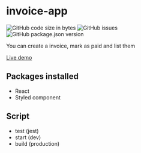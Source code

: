 # invoice-app

![GitHub code size in bytes](https://img.shields.io/github/languages/code-size/colomfernando/invoice-app)
![GitHub issues](https://img.shields.io/github/issues/colomfernando/invoice-app)
![GitHub package.json version](https://img.shields.io/github/package-json/v/colomfernando/invoice-app)

You can create a invoice, mark as paid and list them

[Live demo](https://demo-invoice-app.netlify.app)

## Packages installed

- React
- Styled component

## Script

- test (jest)
- start (dev)
- build (production)
